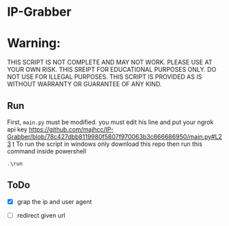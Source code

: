 # IP-Grabber

# Warning:

THIS SCRIPT IS NOT COMPLETE AND MAY NOT WORK.  PLEASE USE AT YOUR OWN RISK.
THIS SREIPT FOR EDUCATIONAL PURPOSES ONLY.  DO NOT USE FOR ILLEGAL PURPOSES.
THIS SCRIPT IS PROVIDED AS IS WITHOUT WARRANTY OR GUARANTEE OF ANY KIND.

## Run

First, `main.py` must be modified. you must edit his line and put your ngrok api key https://github.com/majhcc/IP-Grabber/blob/78c427dbb8119980f5807f970063b3c666686950/main.py#L23 t
To run the script in windows only download this repo then run this command inside powershell

```powershell
.\run
```

 ## ToDo
 
- [x] grap the ip and user agent 
- [ ] redirect given url



